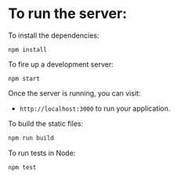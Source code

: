 # To run the server:

To install the dependencies:

```
npm install
```

To fire up a development server:

```
npm start
```

Once the server is running, you can visit:

* `http://localhost:3000` to run your application.

To build the static files:

```js
npm run build
```


To run tests in Node:

```js
npm test
```
